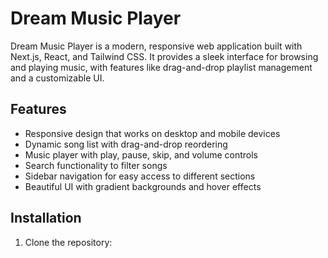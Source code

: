 # Dream Music Player

Dream Music Player is a modern, responsive web application built with Next.js, React, and Tailwind CSS. It provides a sleek interface for browsing and playing music, with features like drag-and-drop playlist management and a customizable UI.

## Features

- Responsive design that works on desktop and mobile devices
- Dynamic song list with drag-and-drop reordering
- Music player with play, pause, skip, and volume controls
- Search functionality to filter songs
- Sidebar navigation for easy access to different sections
- Beautiful UI with gradient backgrounds and hover effects

## Installation

1. Clone the repository:

